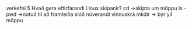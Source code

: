 verkefni 5
Hvað gera eftirfarandi Linux skipanir?
cd ->skipta um möppu
ls -
pwd ->notuð til að framleiða slóð núverandi vinnuskrá
mkdir -> býr yil möppu

